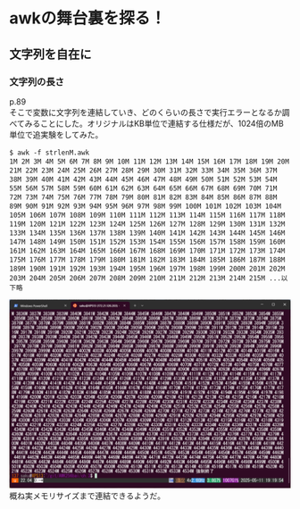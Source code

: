  # awkの舞台裏を探る！
 ## 文字列を自在に
 ### 文字列の長さ
 p.89  
 そこで変数に文字列を連結していき、どのくらいの長さで実行エラーとなるか調べてみることにした。オリジナルはKB単位で連結する仕様だが、1024倍のMB単位で追実験をしてみた。
 ```
 $ awk -f strlenM.awk
1M 2M 3M 4M 5M 6M 7M 8M 9M 10M 11M 12M 13M 14M 15M 16M 17M 18M 19M 20M 21M 22M 23M 24M 25M 26M 27M 28M 29M 30M 31M 32M 33M 34M 35M 36M 37M 38M 39M 40M 41M 42M 43M 44M 45M 46M 47M 48M 49M 50M 51M 52M 53M 54M 55M 56M 57M 58M 59M 60M 61M 62M 63M 64M 65M 66M 67M 68M 69M 70M 71M 72M 73M 74M 75M 76M 77M 78M 79M 80M 81M 82M 83M 84M 85M 86M 87M 88M 89M 90M 91M 92M 93M 94M 95M 96M 97M 98M 99M 100M 101M 102M 103M 104M 105M 106M 107M 108M 109M 110M 111M 112M 113M 114M 115M 116M 117M 118M 119M 120M 121M 122M 123M 124M 125M 126M 127M 128M 129M 130M 131M 132M 133M 134M 135M 136M 137M 138M 139M 140M 141M 142M 143M 144M 145M 146M 147M 148M 149M 150M 151M 152M 153M 154M 155M 156M 157M 158M 159M 160M 161M 162M 163M 164M 165M 166M 167M 168M 169M 170M 171M 172M 173M 174M 175M 176M 177M 178M 179M 180M 181M 182M 183M 184M 185M 186M 187M 188M 189M 190M 191M 192M 193M 194M 195M 196M 197M 198M 199M 200M 201M 202M 203M 204M 205M 206M 207M 208M 209M 210M 211M 212M 213M 214M 215M ...以下略
 ```
 ![str](strlen.png)  
 概ね実メモリサイズまで連結できるようだ。  
 
